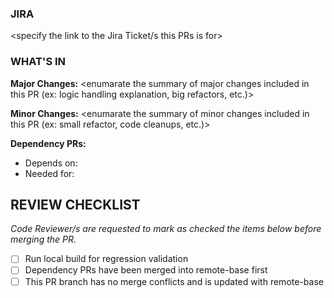 ### JIRA
<specify the link to the Jira Ticket/s this PRs is for>

### WHAT'S IN
**Major Changes:**
<enumarate the summary of major changes included in this PR (ex: logic handling explanation, big refactors, etc.)>

**Minor Changes:**
<enumarate the summary of minor changes included in this PR (ex: small refactor, code cleanups, etc.)>

**Dependency PRs:**
<specify links to the PRs this is dependent to or needed for>
- Depends on:
- Needed for:

## REVIEW CHECKLIST
_Code Reviewer/s are requested to mark as checked the items below before merging the PR._
- [ ] Run local build for regression validation
- [ ] Dependency PRs have been merged into remote-base first
- [ ] This PR branch has no merge conflicts and is updated with remote-base
